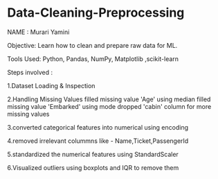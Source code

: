# Data-Cleaning-Preprocessing

NAME : Murari Yamini

Objective: Learn how to clean and prepare raw data for ML.

Tools Used: Python, Pandas, NumPy, Matplotlib ,scikit-learn

Steps involved :

1.Dataset Loading & Inspection

2.Handling Missing Values
   filled missing value 'Age' using median
   filled missing value 'Embarked' using mode
   dropped 'cabin' column for more missing values

3.converted categorical features into numerical using encoding

4.removed irrelevant colummns like - Name,Ticket,PassengerId

5.standardized the numerical features using StandardScaler

6.Visualized outliers using boxplots and IQR to remove them 
